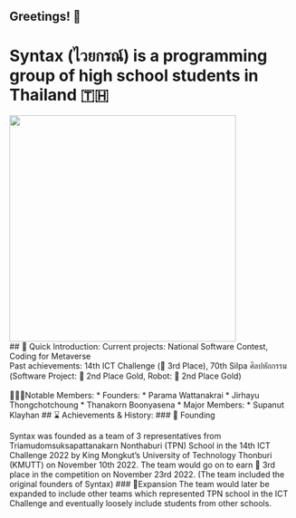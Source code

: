 ## Greetings! 🙏

# **Syntax (ไวยกรณ์)** is a programming group of high school students in Thailand 🇹🇭
<img src="https://cdn.discordapp.com/attachments/1051067505927540737/1058271170509676664/Logo.png" width="400" height="400">
<br>
## 👋 Quick Introduction:
Current projects: National Software Contest, Coding for Metaverse <br>
Past achievements: 14th ICT Challenge (🥉 3rd Place), 70th Silpa ศิลปหัถกรรม (Software Project: 🥈 2nd Place Gold, Robot: 🥈 2nd Place Gold) <br>
<br>
🧑‍🤝‍🧑Notable Members:
* Founders:
  * Parama Wattanakrai
  * Jirhayu Thongchotchoung
  * Thanakorn Boonyasena
* Major Members:
  * Supanut Klayhan
## ⌛ Achievements & History:
### 🚩 Founding
<p>Syntax was founded as a team of 3 representatives from Triamudomsuksapattanakarn Nonthaburi (TPN) School in the 14th ICT Challenge 2022 by King Mongkut’s University of Technology Thonburi (KMUTT) on November 10th 2022. The team would go on to earn 🥉 3rd place in the competition on November 23rd 2022. (The team included the original founders of Syntax)
### 🤝Expansion
  The team would later be expanded to include other teams which represented TPN school in the ICT Challenge and eventually loosely include students from other schools.
